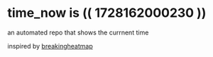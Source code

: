 # time_now is (( 1728162000230 ))

an automated repo that shows the currnent time

inspired by [breakingheatmap](https://github.com/breakingheatmap/breakingheatmap)